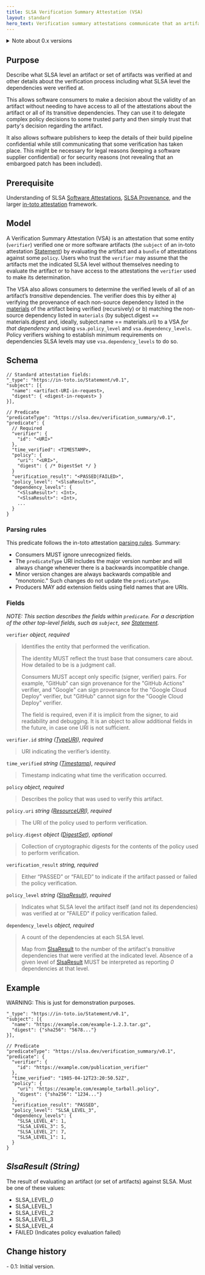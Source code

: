 ```yaml
---
title: SLSA Verification Summary Attestation (VSA)
layout: standard
hero_text: Verification summary attestations communicate that an artifact has been verified at a specific SLSA level and details about that verification.
---
```

<details class="mt-12">
<summary>Note about 0.x versions</summary>

We expect regular iteration on 0.x versions until 1.0. During 0.x, we lean
towards smaller, faster releases in order to get earlier feedback on the design.
After 1.0, we will limit the frequency of breaking changes.

To make this manageable, we recommend that:

-   Generators choose the latest 0.x version at the time of implementation and
    then stick with that until 1.0 unless there is reason to upgrade before then.
-   Consumers accept all known versions and convert internally between them.

</details>

<div class="mt-16 mb-4">

## Purpose

</div>

Describe what SLSA level an artifact or set of artifacts was verified at
and other details about the verification process including what SLSA level
the dependencies were verified at.

This allows software consumers to make a decision about the validity of an
artifact without needing to have access to all of the attestations about the
artifact or all of its transitive dependencies.  They can use it to delegate
complex policy decisions to some trusted party and then simply trust that
party's decision regarding the artifact.

It also allows software publishers to keep the details of their build pipeline
confidential while still communicating that some verification has taken place.
This might be necessary for legal reasons (keeping a software supplier
confidential) or for security reasons (not revealing that an embargoed patch has
been included).

<div class="mt-16 mb-4">

## Prerequisite

</div>

Understanding of SLSA [Software
Attestations](https://github.com/slsa-framework/slsa/blob/main/controls/attestations.md),
[SLSA Provenance](https://slsa.dev/provenance), and the larger
[in-toto attestation] framework.

<div class="mt-16 mb-4">

## Model

</div>

A Verification Summary Attestation (VSA) is an attestation that some entity
(`verifier`) verified one or more software artifacts (the `subject` of an
in-toto attestation [Statement]) by evaluating the artifact and a `bundle`
of attestations against some `policy`.  Users who trust the `verifier` may
assume that the artifacts met the indicated SLSA level without themselves
needing to evaluate the artifact or to have access to the attestations the
`verifier` used to make its determination.

The VSA also allows consumers to determine the verified levels of
all of an artifact’s _transitive_ dependencies.  The verifier does this by
either a) verifying the provenance of each non-source dependency listed in
the [materials](https://slsa.dev/provenance/v0.2#materials) of the artifact
being verified (recursively) or b) matching the non-source dependency
listed in `materials` (by subject.digest == materials.digest and, ideally,
subject.name == materials.uri) to a VSA _for that dependency_ and using
`vsa.policy_level` and `vsa.dependency_levels`.  Policy verifiers wishing
to establish minimum requirements on dependencies SLSA levels may use
`vsa.dependency_levels` to do so.

<div class="mt-16 mb-4">

## Schema

</div>

```jsonc
// Standard attestation fields:
"_type": "https://in-toto.io/Statement/v0.1",
"subject": [{
  "name": <artifact-URI-in-request>,
  "digest": { <digest-in-request> }
}],

// Predicate
"predicateType": "https://slsa.dev/verification_summary/v0.1",
"predicate": {
  // Required
  "verifier": {
    "id": "<URI>"
  },
  "time_verified": <TIMESTAMP>,
  "policy": {
    "uri": "<URI>",
    "digest": { /* DigestSet */ }
  }
  "verification_result": "<PASSED|FAILED>",
  "policy_level": "<SlsaResult>",
  "dependency_levels": {
    "<SlsaResult>": <Int>,
    "<SlsaResult>": <Int>,
    ...
  }
}
```

<div class="mt-8 mb-4">

### Parsing rules

</div>

This predicate follows the in-toto attestation [parsing rules]. Summary:

-   Consumers MUST ignore unrecognized fields.
-   The `predicateType` URI includes the major version number and will always
    change whenever there is a backwards incompatible change.
-   Minor version changes are always backwards compatible and "monotonic." Such
    changes do not update the `predicateType`.
-   Producers MAY add extension fields using field names that are URIs.

<div class="mt-8 mb-4">

### Fields

</div>

_NOTE: This section describes the fields within `predicate`. For a description
of the other top-level fields, such as `subject`, see [Statement]._

<a id="verifier"></a>
`verifier` _object, required_

> Identifies the entity that performed the verification.
>
> The identity MUST reflect the trust base that consumers care about. How
> detailed to be is a judgment call.
>
> Consumers MUST accept only specific (signer, verifier) pairs. For example,
> "GitHub" can sign provenance for the "GitHub Actions" verifier, and "Google"
> can sign provenance for the "Google Cloud Deploy" verifier, but "GitHub" cannot
> sign for the "Google Cloud Deploy" verifier.
>
> The field is required, even if it is implicit from the signer, to aid readability and
> debugging. It is an object to allow additional fields in the future, in case one
> URI is not sufficient.

<a id="verifier.id"></a>
`verifier.id` _string ([TypeURI]), required_

> URI indicating the verifier’s identity.

<a id="time_verified"></a>
`time_verified` _string ([Timestamp]), required_

> Timestamp indicating what time the verification occurred.

<a id="policy"></a>
`policy` _object, required_

> Describes the policy that was used to verify this artifact.

<a id="policy.uri"></a>
`policy.uri` _string ([ResourceURI]), required_

> The URI of the policy used to perform verification.

<a id="policy.digest"></a>
`policy.digest` _object ([DigestSet]), optional_

> Collection of cryptographic digests for the contents of the policy used to perform verification.

<a id="verification_result"></a>
`verification_result` _string, required_

> Either “PASSED” or “FAILED” to indicate if the artifact passed or failed the policy verification.

<a id="policy_level"></a>
`policy_level` _string ([SlsaResult]), required_

> Indicates what SLSA level the artifact itself (and not its dependencies) was verified at or "FAILED" if policy verification failed.

<a id="dependency_levels"></a>
`dependency_levels` _object, required_

> A count of the dependencies at each SLSA level.
>
> Map from [SlsaResult] to the number of the artifact's _transitive_ dependencies
> that were verified at the indicated level. Absence of a given level of
> [SlsaResult] MUST be interpreted as reporting _0_ dependencies at that level.

<div class="mt-16 mb-4">

## Example

</div>

WARNING: This is just for demonstration purposes.

```jsonc
"_type": "https://in-toto.io/Statement/v0.1",
"subject": [{
  "name": "https://example.com/example-1.2.3.tar.gz",
  "digest": {"sha256": "5678..."}
}],

// Predicate
"predicateType": "https://slsa.dev/verification_summary/v0.1",
"predicate": {
  "verifier": {
    "id": "https://example.com/publication_verifier"
  },
  "time_verified": "1985-04-12T23:20:50.52Z",
  "policy": {
    "uri": "https://example.com/example_tarball.policy",
    "digest": {"sha256": "1234..."}
  },
  "verification_result": "PASSED",
  "policy_level": "SLSA_LEVEL_3",
  "dependency_levels": {
    "SLSA_LEVEL_4": 1,
    "SLSA_LEVEL_3": 5,
    "SLSA_LEVEL_2": 7,
    "SLSA_LEVEL_1": 1,
  }
}
```

<div class="mt-16 mb-4">
<a id="slsaresult"></a>

## _SlsaResult (String)_

</div>

The result of evaluating an artifact (or set of artifacts) against SLSA.
Must be one of these values:

-   SLSA_LEVEL_0
-   SLSA_LEVEL_1
-   SLSA_LEVEL_2
-   SLSA_LEVEL_3
-   SLSA_LEVEL_4
-   FAILED (Indicates policy evaluation failed)

## Change history

</div>
-   0.1: Initial version.

[SlsaResult]: #slsaresult
[DigestSet]: https://github.com/in-toto/attestation/blob/main/spec/field_types.md#DigestSet
[ResourceURI]: https://github.com/in-toto/attestation/blob/main/spec/field_types.md#ResourceURI
[Statement]: https://github.com/in-toto/attestation/blob/main/spec/README.md#statement
[Timestamp]: https://github.com/in-toto/attestation/blob/main/spec/field_types.md#Timestamp
[TypeURI]: https://github.com/in-toto/attestation/blob/main/spec/field_types.md#TypeURI
[in-toto attestation]: https://github.com/in-toto/attestation
[parsing rules]: https://github.com/in-toto/attestation/blob/main/spec/README.md#parsing-rules
